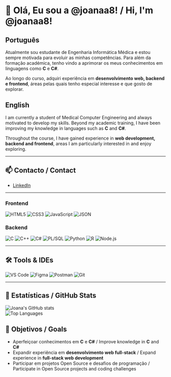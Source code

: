 # 👋 Olá, Eu sou a @joanaa8! / Hi, I'm @joanaa8!

## Português
Atualmente sou estudante de Engenharia Informática Médica e estou sempre motivada para evoluir as minhas competências. Para além da formação académica, tenho vindo a aprimorar os meus conhecimentos em linguagens como **C** e **C#**.  

Ao longo do curso, adquiri experiência em **desenvolvimento web, backend e frontend**, áreas pelas quais tenho especial interesse e que gosto de explorar.  

## English
I am currently a student of Medical Computer Engineering and always motivated to develop my skills. Beyond my academic training, I have been improving my knowledge in languages such as **C** and **C#**.  

Throughout the course, I have gained experience in **web development, backend and frontend**, areas I am particularly interested in and enjoy exploring.  

---

## 📫 Contacto / Contact
- [LinkedIn](https://www.linkedin.com/in/joana-teixeira-225166334)


---

### Frontend
![HTML5](https://img.shields.io/badge/-HTML5-333?style=flat&logo=html5)
![CSS3](https://img.shields.io/badge/-CSS3-333?style=flat&logo=css3)
![JavaScript](https://img.shields.io/badge/-JavaScript-333?style=flat&logo=javascript)
![JSON](https://img.shields.io/badge/-JSON-333?style=flat)

### Backend
![C](https://img.shields.io/badge/-C-333?style=flat&logo=c)
![C++](https://img.shields.io/badge/-C++-333?style=flat&logo=c%2B%2B)
![C#](https://img.shields.io/badge/-C%23-333?style=flat&logo=c-sharp)
![PL/SQL](https://img.shields.io/badge/-PL%2FSQL-333?style=flat)
![Python](https://img.shields.io/badge/-Python-333?style=flat&logo=python)
![R](https://img.shields.io/badge/-R-333?style=flat&logo=r)
![Node.js](https://img.shields.io/badge/-Node.js-333?style=flat&logo=node.js)

---

## 🛠️ Tools & IDEs
![VS Code](https://img.shields.io/badge/-VS%20Code-333?style=flat&logo=visual-studio-code)
![Figma](https://img.shields.io/badge/-Figma-333?style=flat&logo=figma)
![Postman](https://img.shields.io/badge/-Postman-333?style=flat&logo=postman)
![Git](https://img.shields.io/badge/-Git-333?style=flat&logo=git)


---

## 🚀 Estatísticas / GitHub Stats
![Joana's GitHub stats](https://github-readme-stats.vercel.app/api?username=joanaa8&show_icons=true&theme=radical)  
![Top Languages](https://github-readme-stats.vercel.app/api/top-langs/?username=joanaa8&layout=compact&theme=radical)


## 🎯 Objetivos / Goals
- Aperfeiçoar conhecimentos em **C** e **C#** / Improve knowledge in **C** and **C#**  
- Expandir experiência em **desenvolvimento web full-stack** / Expand experience in **full-stack web development**  
- Participar em projetos Open Source e desafios de programação / Participate in Open Source projects and coding challenges
